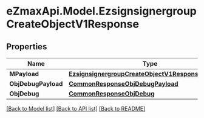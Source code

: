 
# eZmaxApi.Model.EzsignsignergroupCreateObjectV1Response

## Properties

Name | Type | Description | Notes
------------ | ------------- | ------------- | -------------
**MPayload** | [**EzsignsignergroupCreateObjectV1ResponseMPayload**](EzsignsignergroupCreateObjectV1ResponseMPayload.md) |  | 
**ObjDebugPayload** | [**CommonResponseObjDebugPayload**](CommonResponseObjDebugPayload.md) |  | [optional] 
**ObjDebug** | [**CommonResponseObjDebug**](CommonResponseObjDebug.md) |  | [optional] 

[[Back to Model list]](../README.md#documentation-for-models)
[[Back to API list]](../README.md#documentation-for-api-endpoints)
[[Back to README]](../README.md)

